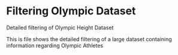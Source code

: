 # Filtering Olympic Dataset
Detailed filtering of Olympic Height Dataset

This is file shows the detailed filtering of a large dataset containing information regarding Olympic Athletes

